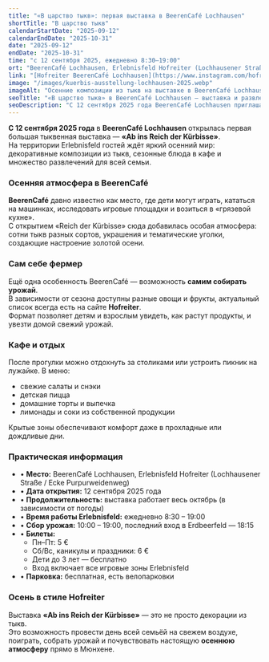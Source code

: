 ```yaml
---
title: "«В царство тыкв»: первая выставка в BeerenCafé Lochhausen"
shortTitle: "В царство тыкв"
calendarStartDate: "2025-09-12"
calendarEndDate: "2025-10-31"
date: "2025-09-12"
endDate: "2025-10-31"
time: "с 12 сентября 2025, ежедневно 8:30–19:00"
ort: "BeerenCafé Lochhausen, Erlebnisfeld Hofreiter (Lochhausener Straße / Ecke Purpurweidenweg)"
link: "[Hofreiter BeerenCafé Lochhausen](https://www.instagram.com/hofreitererlebnisfeld/)"
image: "/images/kuerbis-ausstellung-lochhausen-2025.webp"
imageAlt: "Осенние композиции из тыкв на выставке в BeerenCafé Lochhausen"
seoTitle: "«В царство тыкв» в BeerenCafé Lochhausen — выставка и развлечения 2025"
seoDescription: "С 12 сентября 2025 года BeerenCafé Lochhausen приглашает на выставку «Ab ins Reich der Kürbisse»: композиции из тыкв, кафе, сбор урожая и развлечения для детей и взрослых."
---
```


**С 12 сентября 2025 года** в **BeerenCafé Lochhausen** открылась первая большая тыквенная выставка — **«Ab ins Reich der Kürbisse»**.  
На территории Erlebnisfeld гостей ждёт яркий осенний мир: декоративные композиции из тыкв, сезонные блюда в кафе и множество развлечений для всей семьи.

### Осенняя атмосфера в BeerenCafé

**BeerenCafé** давно известно как место, где дети могут играть, кататься на машинках, исследовать игровые площадки и возиться в «грязевой кухне».  
С открытием «Reich der Kürbisse» сюда добавилась особая атмосфера: сотни тыкв разных сортов, украшения и тематические уголки, создающие настроение золотой осени.

### Сам себе фермер

Ещё одна особенность BeerenCafé — возможность **самим собирать урожай**.  
В зависимости от сезона доступны разные овощи и фрукты, актуальный список всегда есть на сайте **Hofreiter**.  
Формат позволяет детям и взрослым увидеть, как растут продукты, и увезти домой свежий урожай.

### Кафе и отдых

После прогулки можно отдохнуть за столиками или устроить пикник на лужайке. В меню:  

- свежие салаты и снэки  
- детская пицца  
- домашние торты и выпечка  
- лимонады и соки из собственной продукции  

Крытые зоны обеспечивают комфорт даже в прохладные или дождливые дни.

### Практическая информация

- • **Место:** BeerenCafé Lochhausen, Erlebnisfeld Hofreiter (Lochhausener Straße / Ecke Purpurweidenweg)  
- • **Дата открытия:** 12 сентября 2025 года  
- • **Продолжительность:** выставка работает весь октябрь (в зависимости от погоды)  
- • **Время работы Erlebnisfeld:** ежедневно 8:30 – 19:00  
- • **Сбор урожая:** 10:00 – 19:00, последний вход в Erdbeerfeld — 18:15  
- • **Билеты:**  
  - Пн–Пт: 5 €  
  - Сб/Вс, каникулы и праздники: 6 €  
  - Дети до 3 лет — бесплатно  
  - Вход включает все игровые зоны Erlebnisfeld  
- • **Парковка:** бесплатная, есть велопарковки  

### Осень в стиле Hofreiter

Выставка **«Ab ins Reich der Kürbisse»** — это не просто декорации из тыкв.  
Это возможность провести день всей семьёй на свежем воздухе, поиграть, собрать урожай и почувствовать настоящую **осеннюю атмосферу** прямо в Мюнхене.

